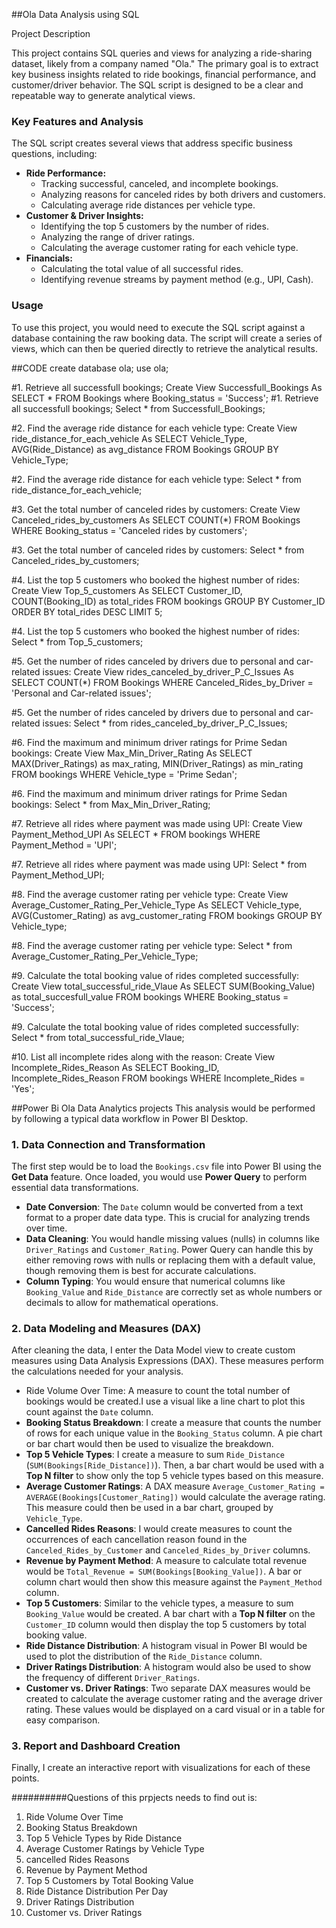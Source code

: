 ##Ola Data Analysis using SQL

Project Description

This project contains SQL queries and views for analyzing a ride-sharing dataset, likely from a company named "Ola." The primary goal is to extract key business insights related to ride bookings, financial performance, and customer/driver behavior. The SQL script is designed to be a clear and repeatable way to generate analytical views.

### Key Features and Analysis

The SQL script creates several views that address specific business questions, including:

* **Ride Performance:**
    * Tracking successful, canceled, and incomplete bookings.
    * Analyzing reasons for canceled rides by both drivers and customers.
    * Calculating average ride distances per vehicle type.
* **Customer & Driver Insights:**
    * Identifying the top 5 customers by the number of rides.
    * Analyzing the range of driver ratings.
    * Calculating the average customer rating for each vehicle type.
* **Financials:**
    * Calculating the total value of all successful rides.
    * Identifying revenue streams by payment method (e.g., UPI, Cash).

### Usage

To use this project, you would need to execute the SQL script against a database containing the raw booking data. The script will create a series of views, which can then be queried directly to retrieve the analytical results.

##CODE
create database ola;
use ola;

#1. Retrieve all successfull bookings;
Create View Successfull_Bookings As
SELECT * FROM Bookings
where Booking_status = 'Success';
#1. Retrieve all successfull bookings;
Select * from Successfull_Bookings;

#2. Find the average ride distance for each vehicle type:
Create View ride_distance_for_each_vehicle As
SELECT Vehicle_Type, AVG(Ride_Distance)
as avg_distance FROM Bookings
GROUP BY Vehicle_Type;

#2. Find the average ride distance for each vehicle type:
Select * from ride_distance_for_each_vehicle;

#3. Get the total number of canceled rides by customers:
Create View Canceled_rides_by_customers As
SELECT COUNT(*) FROM Bookings
WHERE Booking_status = 'Canceled rides by customers';

#3. Get the total number of canceled rides by customers:
Select * from Canceled_rides_by_customers;

#4. List the top 5 customers who booked the highest number of rides:
Create View Top_5_customers As
SELECT Customer_ID, COUNT(Booking_ID) as total_rides
FROM bookings
GROUP BY Customer_ID
ORDER BY total_rides DESC LIMIT 5;

#4. List the top 5 customers who booked the highest number of rides:
Select * from Top_5_customers;

#5. Get the number of rides canceled by drivers due to personal and car-related issues:
Create View rides_canceled_by_driver_P_C_Issues As
SELECT COUNT(*) FROM Bookings
WHERE Canceled_Rides_by_Driver = 'Personal and Car-related issues';

#5. Get the number of rides canceled by drivers due to personal and car-related issues:
Select * from rides_canceled_by_driver_P_C_Issues;

#6. Find the maximum and minimum driver ratings for Prime Sedan bookings: 
Create View Max_Min_Driver_Rating As
SELECT MAX(Driver_Ratings) as max_rating,
MIN(Driver_Ratings) as min_rating
FROM bookings WHERE Vehicle_type = 'Prime Sedan';

#6. Find the maximum and minimum driver ratings for Prime Sedan bookings: 
Select * from Max_Min_Driver_Rating;

#7. Retrieve all rides where payment was made using UPI:
Create View Payment_Method_UPI As
SELECT * FROM bookings
WHERE Payment_Method = 'UPI';

#7. Retrieve all rides where payment was made using UPI:
Select * from Payment_Method_UPI;

#8. Find the average customer rating per vehicle type:
Create View Average_Customer_Rating_Per_Vehicle_Type As 
SELECT Vehicle_type, AVG(Customer_Rating) as avg_customer_rating
FROM bookings
GROUP BY Vehicle_type;

#8. Find the average customer rating per vehicle type:
Select * from Average_Customer_Rating_Per_Vehicle_Type;

#9. Calculate the total booking value of rides completed successfully: 
Create View total_successful_ride_Vlaue As
SELECT SUM(Booking_Value) as total_succesfull_value
FROM bookings
WHERE Booking_status = 'Success';

#9. Calculate the total booking value of rides completed successfully:
Select * from total_successful_ride_Vlaue;

#10. List all incomplete rides along with the reason:
Create View Incomplete_Rides_Reason As
SELECT Booking_ID, Incomplete_Rides_Reason
FROM bookings
WHERE Incomplete_Rides = 'Yes';

##Power Bi Ola Data Analytics projects
This analysis would be performed by following a typical data workflow in Power BI Desktop.

### 1. Data Connection and Transformation

The first step would be to load the `Bookings.csv` file into Power BI using the **Get Data** feature. Once loaded, you would use **Power Query** to perform essential data transformations.

* **Date Conversion**: The `Date` column would be converted from a text format to a proper date data type. This is crucial for analyzing trends over time.
* **Data Cleaning**: You would handle missing values (nulls) in columns like `Driver_Ratings` and `Customer_Rating`. Power Query can handle this by either removing rows with nulls or replacing them with a default value, though removing them is best for accurate calculations.
* **Column Typing**: You would ensure that numerical columns like `Booking_Value` and `Ride_Distance` are correctly set as whole numbers or decimals to allow for mathematical operations.

### 2. Data Modeling and Measures (DAX)

After cleaning the data, I enter the Data Model view to create custom measures using Data Analysis Expressions (DAX). These measures perform the calculations needed for your analysis.

* Ride Volume Over Time: A measure to count the total number of bookings would be created.I use a visual like a line chart to plot this count against the `Date` column.
* **Booking Status Breakdown**: I create a measure that counts the number of rows for each unique value in the `Booking_Status` column. A pie chart or bar chart would then be used to visualize the breakdown.
* **Top 5 Vehicle Types**: I create a measure to sum `Ride_Distance` (`SUM(Bookings[Ride_Distance])`). Then, a bar chart would be used with a **Top N filter** to show only the top 5 vehicle types based on this measure.
* **Average Customer Ratings**: A DAX measure `Average_Customer_Rating = AVERAGE(Bookings[Customer_Rating])` would calculate the average rating. This measure could then be used in a bar chart, grouped by `Vehicle_Type`.
* **Cancelled Rides Reasons**: I would create measures to count the occurrences of each cancellation reason found in the `Canceled_Rides_by_Customer` and `Canceled_Rides_by_Driver` columns.
* **Revenue by Payment Method**: A measure to calculate total revenue would be `Total_Revenue = SUM(Bookings[Booking_Value])`. A bar or column chart would then show this measure against the `Payment_Method` column.
* **Top 5 Customers**: Similar to the vehicle types, a measure to sum `Booking_Value` would be created. A bar chart with a **Top N filter** on the `Customer_ID` column would then display the top 5 customers by total booking value.
* **Ride Distance Distribution**: A histogram visual in Power BI would be used to plot the distribution of the `Ride_Distance` column.
* **Driver Ratings Distribution**: A histogram would also be used to show the frequency of different `Driver_Ratings`.
* **Customer vs. Driver Ratings**: Two separate DAX measures would be created to calculate the average customer rating and the average driver rating. These values would be displayed on a card visual or in a table for easy comparison.

### 3. Report and Dashboard Creation
Finally, I create an interactive report with visualizations for each of these points.

##########Questions of this prpjects needs to find out is:
1. Ride Volume Over Time
2. Booking Status Breakdown
3. Top 5 Vehicle Types by Ride Distance
4. Average Customer Ratings by Vehicle Type
5. cancelled Rides Reasons
6. Revenue by Payment Method
7. Top 5 Customers by Total Booking Value
8. Ride Distance Distribution Per Day
9. Driver Ratings Distribution
10. Customer vs. Driver Ratings

   

